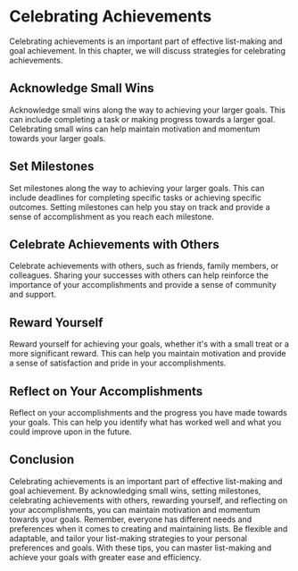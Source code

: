 Celebrating Achievements
==============================================================================

Celebrating achievements is an important part of effective list-making and goal achievement. In this chapter, we will discuss strategies for celebrating achievements.

Acknowledge Small Wins
----------------------

Acknowledge small wins along the way to achieving your larger goals. This can include completing a task or making progress towards a larger goal. Celebrating small wins can help maintain motivation and momentum towards your larger goals.

Set Milestones
--------------

Set milestones along the way to achieving your larger goals. This can include deadlines for completing specific tasks or achieving specific outcomes. Setting milestones can help you stay on track and provide a sense of accomplishment as you reach each milestone.

Celebrate Achievements with Others
----------------------------------

Celebrate achievements with others, such as friends, family members, or colleagues. Sharing your successes with others can help reinforce the importance of your accomplishments and provide a sense of community and support.

Reward Yourself
---------------

Reward yourself for achieving your goals, whether it's with a small treat or a more significant reward. This can help you maintain motivation and provide a sense of satisfaction and pride in your accomplishments.

Reflect on Your Accomplishments
-------------------------------

Reflect on your accomplishments and the progress you have made towards your goals. This can help you identify what has worked well and what you could improve upon in the future.

Conclusion
----------

Celebrating achievements is an important part of effective list-making and goal achievement. By acknowledging small wins, setting milestones, celebrating achievements with others, rewarding yourself, and reflecting on your accomplishments, you can maintain motivation and momentum towards your goals. Remember, everyone has different needs and preferences when it comes to creating and maintaining lists. Be flexible and adaptable, and tailor your list-making strategies to your personal preferences and goals. With these tips, you can master list-making and achieve your goals with greater ease and efficiency.
